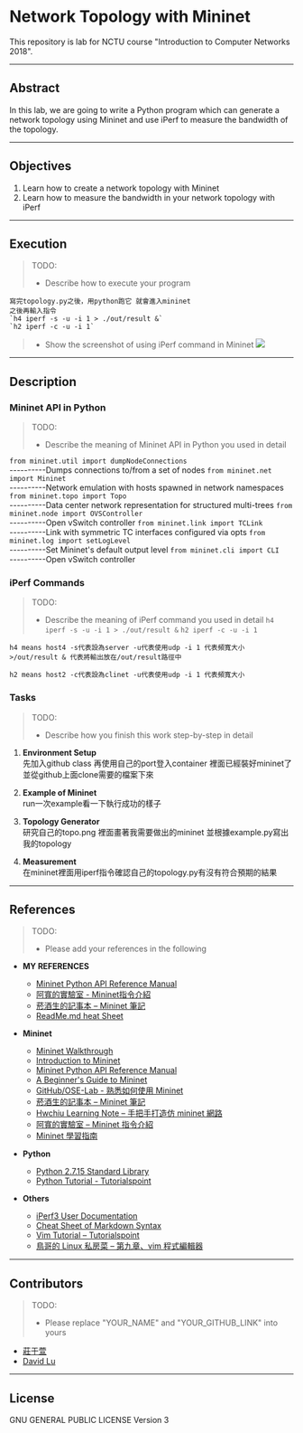 # Network Topology with Mininet

This repository is lab for NCTU course "Introduction to Computer Networks 2018".

---
## Abstract

In this lab, we are going to write a Python program which can generate a network topology using Mininet and use iPerf to measure the bandwidth of the topology.

---
## Objectives

1. Learn how to create a network topology with Mininet
2. Learn how to measure the bandwidth in your network topology with iPerf

---
## Execution

> TODO:
> * Describe how to execute your program
> 
    寫完topology.py之後，用python跑它 就會進入mininet
    之後再輸入指令 
    `h4 iperf -s -u -i 1 > ./out/result &`
    `h2 iperf -c -u -i 1`
> * Show the screenshot of using iPerf command in Mininet
![](https://i.imgur.com/dUWNmh0.jpg)

---
## Description

### Mininet API in Python

> TODO:
> * Describe the meaning of Mininet API in Python you used in detail
>  
`from mininet.util import dumpNodeConnections`</br>
----------Dumps connections to/from a set of nodes
`from mininet.net import Mininet`</br>
----------Network emulation with hosts spawned in network namespaces
`from mininet.topo import Topo`</br>
----------Data center network representation for structured multi-trees
`from mininet.node import OVSController`</br>
----------Open vSwitch controller
`from mininet.link import TCLink`</br>
----------Link with symmetric TC interfaces configured via opts
`from mininet.log import setLogLevel`</br>
----------Set Mininet's default output level
`from mininet.cli import CLI`</br>
----------Open vSwitch controller



### iPerf Commands

> TODO:
> * Describe the meaning of iPerf command you used in detail
    `h4 iperf -s -u -i 1 > ./out/result &`
    `h2 iperf -c -u -i 1`

    h4 means host4 -s代表設為server -u代表使用udp -i 1 代表頻寬大小
    >/out/result & 代表將輸出放在/out/result路徑中

    h2 means host2 -c代表設為clinet -u代表使用udp -i 1 代表頻寬大小


### Tasks

> TODO:
> * Describe how you finish this work step-by-step in detail

1. **Environment Setup**</br>
    先加入github class
    再使用自己的port登入container 裡面已經裝好mininet了
    並從github上面clone需要的檔案下來
            

2. **Example of Mininet**</br>
    run一次example看一下執行成功的樣子

3. **Topology Generator**</br>
    研究自己的topo.png 裡面畫著我需要做出的mininet
    並根據example.py寫出我的topology

4. **Measurement**</br>
    在mininet裡面用iperf指令確認自己的topology.py有沒有符合預期的結果

---
## References

> TODO:
> * Please add your references in the following
* **MY REFERENCES**
    * [Mininet Python API Reference Manual](http://mininet.org/api/annotated.html)
    * [阿寬的實驗室 - Mininet指令介紹](https://ting-kuan.blog/2017/11/09/%E3%80%90mininet%E6%8C%87%E4%BB%A4%E4%BB%8B%E7%B4%B9%E3%80%91/)
    *  [菸酒生的記事本 – Mininet 筆記](https://blog.laszlo.tw/?p=81)   
    * [ReadMe.md heat Sheet](https://www.markdownguide.org/cheat-sheet)

* **Mininet**
    * [Mininet Walkthrough](http://mininet.org/walkthrough/)
    * [Introduction to Mininet](https://github.com/mininet/mininet/wiki/Introduction-to-Mininet)
    * [Mininet Python API Reference Manual](http://mininet.org/api/annotated.html)
    * [A Beginner's Guide to Mininet](https://opensourceforu.com/2017/04/beginners-guide-mininet/)
    * [GitHub/OSE-Lab - 熟悉如何使用 Mininet](https://github.com/OSE-Lab/Learning-SDN/blob/master/Mininet/README.md)
    * [菸酒生的記事本 – Mininet 筆記](https://blog.laszlo.tw/?p=81)
    * [Hwchiu Learning Note – 手把手打造仿 mininet 網路](https://hwchiu.com/setup-mininet-like-environment.html)
    * [阿寬的實驗室 – Mininet 指令介紹](https://ting-kuan.blog/2017/11/09/%E3%80%90mininet%E6%8C%87%E4%BB%A4%E4%BB%8B%E7%B4%B9%E3%80%91/)
    * [Mininet 學習指南](https://www.sdnlab.com/11495.html)
* **Python**
    * [Python 2.7.15 Standard Library](https://docs.python.org/2/library/index.html)
    * [Python Tutorial - Tutorialspoint](https://www.tutorialspoint.com/python/)
* **Others**
    * [iPerf3 User Documentation](https://iperf.fr/iperf-doc.php#3doc)
    * [Cheat Sheet of Markdown Syntax](https://www.markdownguide.org/cheat-sheet)
    * [Vim Tutorial – Tutorialspoint](https://www.tutorialspoint.com/vim/index.htm)
    * [鳥哥的 Linux 私房菜 – 第九章、vim 程式編輯器](http://linux.vbird.org/linux_basic/0310vi.php)

---
## Contributors

> TODO:
> * Please replace "YOUR_NAME" and "YOUR_GITHUB_LINK" into yours

* [莊于萱](https://github.com/yumumuu)
* [David Lu](https://github.com/yungshenglu)

---
## License

GNU GENERAL PUBLIC LICENSE Version 3